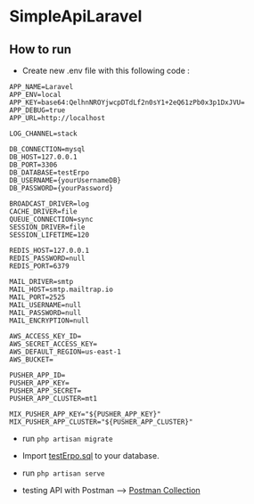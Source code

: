 # SimpleApiLaravel

## How to run

- Create new .env file with this following code :

```
APP_NAME=Laravel
APP_ENV=local
APP_KEY=base64:QelhnNROYjwcpDTdLf2n0sY1+2eQ61zPb0x3p1DxJVU=
APP_DEBUG=true
APP_URL=http://localhost

LOG_CHANNEL=stack

DB_CONNECTION=mysql
DB_HOST=127.0.0.1
DB_PORT=3306
DB_DATABASE=testErpo
DB_USERNAME={yourUsernameDB}
DB_PASSWORD={yourPassword}

BROADCAST_DRIVER=log
CACHE_DRIVER=file
QUEUE_CONNECTION=sync
SESSION_DRIVER=file
SESSION_LIFETIME=120

REDIS_HOST=127.0.0.1
REDIS_PASSWORD=null
REDIS_PORT=6379

MAIL_DRIVER=smtp
MAIL_HOST=smtp.mailtrap.io
MAIL_PORT=2525
MAIL_USERNAME=null
MAIL_PASSWORD=null
MAIL_ENCRYPTION=null

AWS_ACCESS_KEY_ID=
AWS_SECRET_ACCESS_KEY=
AWS_DEFAULT_REGION=us-east-1
AWS_BUCKET=

PUSHER_APP_ID=
PUSHER_APP_KEY=
PUSHER_APP_SECRET=
PUSHER_APP_CLUSTER=mt1

MIX_PUSHER_APP_KEY="${PUSHER_APP_KEY}"
MIX_PUSHER_APP_CLUSTER="${PUSHER_APP_CLUSTER}"

```

- run `php artisan migrate`

- Import [testErpo.sql](https://github.com/RahmatHidayat77/SimpleApiLaravel/blob/master/testErpo.sql) to your database.

- run `php artisan serve`

- testing API with Postman --> [Postman Collection](https://app.getpostman.com/join-team?invite_code=a6f6b154785ad83a3d0311528ed6ed51)
